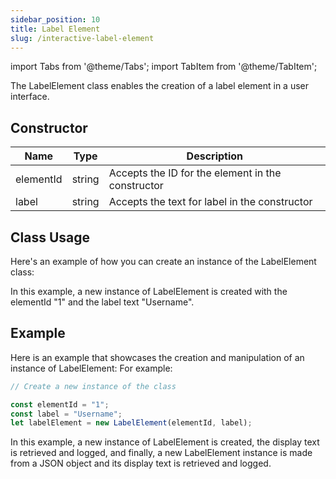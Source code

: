 ```yaml
---
sidebar_position: 10
title: Label Element
slug: /interactive-label-element
---
```


import Tabs from '@theme/Tabs';
import TabItem from '@theme/TabItem';

The LabelElement class enables the creation of a label element in a user interface.

## Constructor

| Name      | Type   | Description                                       |
| --------- | ------ | ------------------------------------------------- |
| elementId | string | Accepts the ID for the element in the constructor |
| label     | string | Accepts the text for label in the constructor     |

## Class Usage

Here's an example of how you can create an instance of the LabelElement class:

In this example, a new instance of LabelElement is created with the elementId "1" and the label text "Username".

## Example

Here is an example that showcases the creation and manipulation of an instance of LabelElement:
For example:

<Tabs>
<TabItem value="ts2" label="Typescript">

```typescript
// Create a new instance of the class

const elementId = "1";
const label = "Username";
let labelElement = new LabelElement(elementId, label);
```

</TabItem>

</Tabs>

In this example, a new instance of LabelElement is created, the display text is retrieved and logged, and finally, a new LabelElement instance is made from a JSON object and its display text is retrieved and logged.
